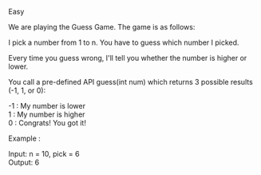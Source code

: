 Easy

We are playing the Guess Game. The game is as follows:

I pick a number from 1 to n. You have to guess which number I picked.

Every time you guess wrong, I'll tell you whether the number is higher or lower.

You call a pre-defined API guess(int num) which returns 3 possible results (-1, 1, or 0):  

-1 : My number is lower  
 1 : My number is higher  
 0 : Congrats! You got it!  
 
Example :

Input: n = 10, pick = 6  
Output: 6
